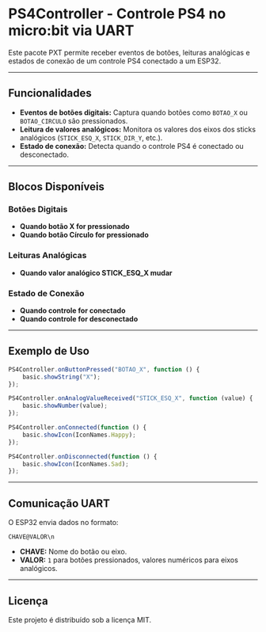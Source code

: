 
# PS4Controller - Controle PS4 no micro:bit via UART

Este pacote PXT permite receber eventos de botões, leituras analógicas e estados de conexão de um controle PS4 conectado a um ESP32.

---

## Funcionalidades

- **Eventos de botões digitais:** Captura quando botões como `BOTAO_X` ou `BOTAO_CIRCULO` são pressionados.
- **Leitura de valores analógicos:** Monitora os valores dos eixos dos sticks analógicos (`STICK_ESQ_X`, `STICK_DIR_Y`, etc.).
- **Estado de conexão:** Detecta quando o controle PS4 é conectado ou desconectado.

---

## Blocos Disponíveis

### Botões Digitais
- **Quando botão X for pressionado**
- **Quando botão Círculo for pressionado**

### Leituras Analógicas
- **Quando valor analógico STICK_ESQ_X mudar**

### Estado de Conexão
- **Quando controle for conectado**
- **Quando controle for desconectado**

---

## Exemplo de Uso

```typescript
PS4Controller.onButtonPressed("BOTAO_X", function () {
    basic.showString("X");
});

PS4Controller.onAnalogValueReceived("STICK_ESQ_X", function (value) {
    basic.showNumber(value);
});

PS4Controller.onConnected(function () {
    basic.showIcon(IconNames.Happy);
});

PS4Controller.onDisconnected(function () {
    basic.showIcon(IconNames.Sad);
});
```

---

## Comunicação UART

O ESP32 envia dados no formato:
```
CHAVE@VALOR\n
```
- **CHAVE:** Nome do botão ou eixo.
- **VALOR:** `1` para botões pressionados, valores numéricos para eixos analógicos.

---

## Licença

Este projeto é distribuído sob a licença MIT.
